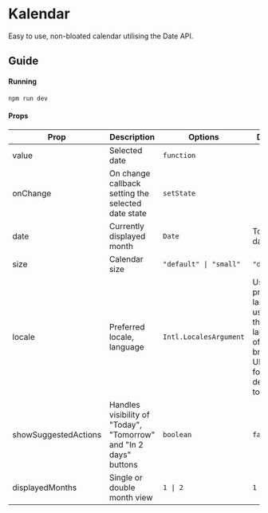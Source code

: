 # Kalendar

Easy to use, non-bloated calendar utilising the Date API.

## Guide

#### Running

`npm run dev`

#### Props

| Prop                 | Description                                                       | Options                | Default                                                                                             |
| -------------------- | ----------------------------------------------------------------- | ---------------------- | --------------------------------------------------------------------------------------------------- |
| value                | Selected date                                                     | `function`             |                                                                                                     |
| onChange             | On change callback setting the selected date state                | `setState`             |                                                                                                     |
| date                 | Currently displayed month                                         | `Date`                 | Today's date                                                                                        |
| size                 | Calendar size                                                     | `"default" \| "small"` | `"default"`                                                                                         |
| locale               | Preferred locale, language                                        | `Intl.LocalesArgument` | User's preferred language, usually the language of the browser UI. If not found, defaults to `"en"` |
| showSuggestedActions | Handles visibility of "Today", "Tomorrow" and "In 2 days" buttons | `boolean`              | `false`                                                                                             |
| displayedMonths      | Single or double month view                                       | `1 \| 2`               | `1`                                                                                                 |
